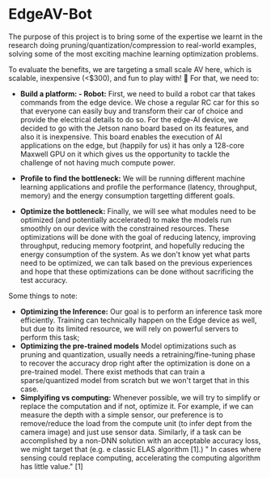# EdgeAV-Bot

The purpose of this project is to bring some of the expertise we learnt in the research doing pruning/quantization/compression to real-world examples, solving some of the most exciting machine learning optimization problems.

To evaluate the benefits, we are targeting a small scale AV here, which is scalable, inexpensive (<$300), and fun to play with! 🚗
For that, we need to:

- **Build a platform: - Robot:**
First, we need to build a robot car that takes commands from the edge device. We chose a regular RC car for this so that everyone can easily buy and transform their car of choice and provide the electrical details to do so. For the edge-AI device, we decided to go with the Jetson nano board based on its features, and also it is inexpensive. This board enables the execution of AI applications on the edge, but (happily for us) it has only a 128-core Maxwell GPU on it which gives us the opportunity to tackle the challenge of not having much compute power.
- **Profile to find the bottleneck:**
We will be running different machine learning applications and profile the performance (latency, throughput, memory) and the energy consumption targetting different goals.


- **Optimize the bottleneck:**
Finally, we will see what modules need to be optimized (and potentially accelerated) to make the models run smoothly on our device with the constrained resources.
These optimizations will be done with the goal of reducing latency, improving throughput, reducing memory footprint, and hopefully reducing the energy consumption of the system. As we don't know yet what parts need to be optimized, we can talk based on the previous experiences and hope that these optimizations can be done without sacrificing the test accuracy.

Some things to note:
- **Optimizing the Inference:** Our goal is to perform an inference task more efficiently. Training can technically happen on the Edge device as well, but due to its limited resource, we will rely on powerful servers to perform this task;
- **Optimizing the pre-trained models** Model optimizations such as pruning and quantization, usually needs a retraining/fine-tuning phase to recover the accuracy drop right after the optimization is done on a pre-trained model. There exist methods that can train a sparse/quantized model from scratch but we won't target that in this case.
- **Simplyifing vs computing:** Whenever possible, we will try to simplify or replace the computation and if not, optimize it. For example, if we can measure the depth with a simple sensor, our preference is to remove/reduce the load from the compute unit (to infer dept from the camera image) and just use sensor data. Similarly, if a task can be accomplished by a non-DNN solution with an acceptable accuracy loss, we might target that (e.g. e classic ELAS algorithm [1].) " In cases where sensing could replace computing, accelerating the computing algorithm has little value." [1]

